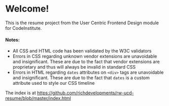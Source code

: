 # Welcome!

This is the resume project from the User Centric Frontend Design module for CodeInstitute.

#### Notes:

- All CSS and HTML code has been validated by the W3C validators
- Errors in CSS regarding unknown vendor extensions are unavoidable and insignificant. These are due to the fact that vendor extensions are proprietary and thus will always be invalid in standard CSS
- Errors in HTML regarding `dates` attributes on `<div>` tags are unavoidable and insignificant. These are due to the fact that `dates` is a custom attribute used to style our CSS timeline

The index is at https://github.com/richdevelopments/rw-ucd-resume/blob/master/index.html
